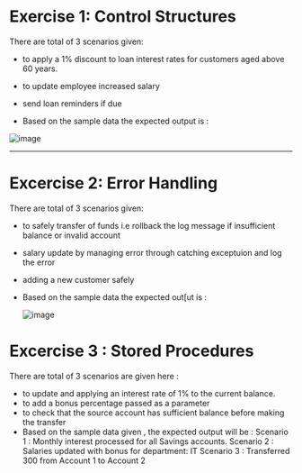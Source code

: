 # Exercise 1: Control Structures
There are total of 3 scenarios given:
- to  apply a 1% discount to loan interest rates for customers aged above 60 years.
- to update employee increased salary
- send loan reminders if due 

- Based on the sample data the  expected output is :

![image](https://github.com/user-attachments/assets/dfeafb8c-1682-429f-8f64-329293aa2982)



---


# Excercise 2: Error Handling

There are total of 3 scenarios given:
- to safely transfer of funds  i.e rollback the log message if insufficient balance or invalid account
- salary update by managing error through catching exceptuion and log the error
- adding a new customer safely
  
  
- Based on the sample data the expected out[ut is :

     ![image](https://github.com/user-attachments/assets/062f5f48-e122-4350-9cfd-0a23a1049f63)



# Excercise 3 : Stored Procedures

There are total of 3 scenarios are given here :
- to update and  applying an interest rate of 1% to the current balance.
- to add a bonus percentage passed as a parameter
- to check that the source account has sufficient balance before making the transfer
- Based on the sample data given , the expected output will be :
  Scenario 1 : Monthly interest processed for all Savings accounts.
  Scenario 2 : Salaries updated with bonus for department: IT
  Scenario 3 : Transferred 300 from Account 1 to Account 2
